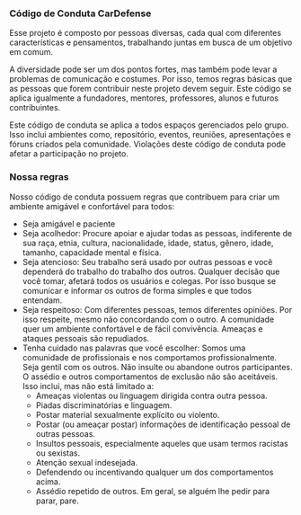### Código de Conduta CarDefense

Esse projeto é composto por pessoas diversas, cada qual com diferentes características e pensamentos, trabalhando juntas em busca de um objetivo em comum.

A diversidade pode ser um dos pontos fortes, mas também pode levar a problemas de comunicação e costumes. Por isso, temos regras básicas que as pessoas que forem contribuir neste projeto devem seguir. Este código se aplica igualmente a fundadores, mentores, professores, alunos e futuros contribuintes.

Este código de conduta se aplica a todos espaços gerenciados pelo grupo. Isso inclui ambientes como, repositório, eventos, reuniões, apresentações e fóruns criados pela comunidade. Violações deste código de conduta pode afetar a participação no projeto.

### Nossa regras

Nosso código de conduta possuem regras que contribuem para criar um ambiente amigável e confortável para todos:


* Seja amigável e paciente
* Seja acolhedor: Procure apoiar e ajudar todas as pessoas, indiferente de sua raça, etnia, cultura, nacionalidade, idade, status, gênero, idade, tamanho, capacidade mental e física.
* Seja atencioso: Seu trabalho será usado por outras pessoas e você dependerá do trabalho do trabalho dos outros. Qualquer decisão que você tomar, afetará todos os usuários e colegas. Por isso busque se comunicar e informar os outros de forma simples e que todos entendam.
* Seja respeitoso: Com diferentes pessoas, temos diferentes opiniões. Por isso respeite, mesmo não concordando com o outro. A comunidade quer um ambiente confortável e de fácil convivência. Ameaças e ataques pessoais são repudiados.
* Tenha cuidado nas palavras que você escolher: Somos uma comunidade de profissionais e nos comportamos profissionalmente. Seja gentil com os outros. Não insulte ou abandone outros participantes. O assédio e outros comportamentos de exclusão não são aceitáveis. Isso inclui, mas não está limitado a:
  * Ameaças violentas ou linguagem dirigida contra outra pessoa.
  * Piadas discriminatórias e linguagem.
  * Postar material sexualmente explícito ou violento.
  * Postar (ou ameaçar postar) informações de identificação pessoal de outras pessoas.
  * Insultos pessoais, especialmente aqueles que usam termos racistas ou sexistas.
  * Atenção sexual indesejada.
  * Defendendo ou incentivando qualquer um dos comportamentos acima.
  * Assédio repetido de outros. Em geral, se alguém lhe pedir para parar, pare.
